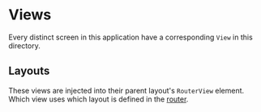 # Views

Every distinct screen in this application have a corresponding `View` in this directory.

## Layouts

These views are injected into their parent layout's `RouterView` element. Which view uses which layout is defined in the [router](../router).
